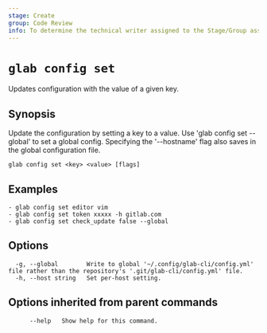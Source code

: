 ```yaml
---
stage: Create
group: Code Review
info: To determine the technical writer assigned to the Stage/Group associated with this page, see https://about.gitlab.com/handbook/product/ux/technical-writing/#assignments
---
```


<!--
This documentation is auto generated by a script.
Please do not edit this file directly. Run `make gen-docs` instead.
-->

# `glab config set`

Updates configuration with the value of a given key.

## Synopsis

Update the configuration by setting a key to a value.
Use 'glab config set --global' to set a global config.
Specifying the '--hostname' flag also saves in the global configuration file.

```plaintext
glab config set <key> <value> [flags]
```

## Examples

```console
- glab config set editor vim
- glab config set token xxxxx -h gitlab.com
- glab config set check_update false --global
```

## Options

```plaintext
  -g, --global        Write to global '~/.config/glab-cli/config.yml' file rather than the repository's '.git/glab-cli/config.yml' file.
  -h, --host string   Set per-host setting.
```

## Options inherited from parent commands

```plaintext
      --help   Show help for this command.
```
